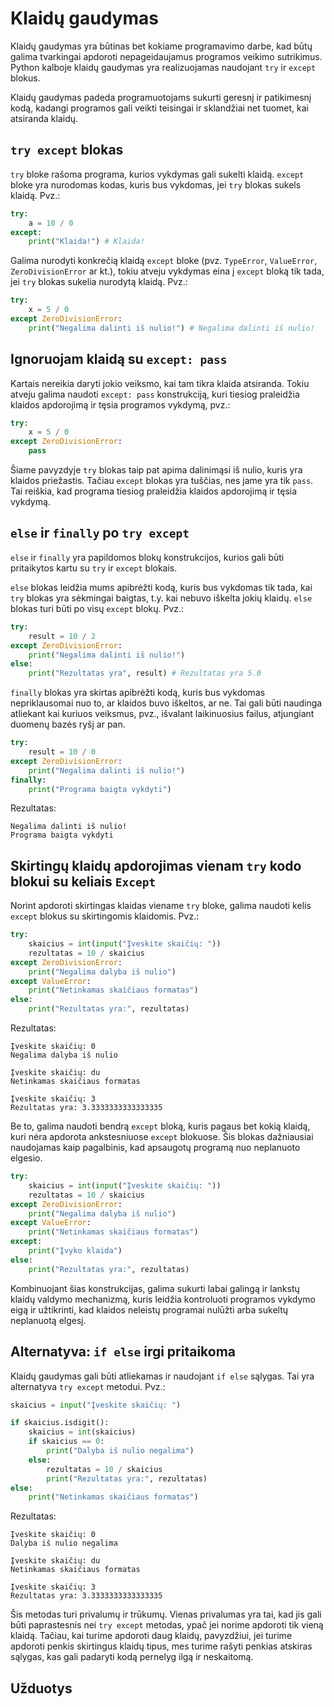 # Klaidų gaudymas

Klaidų gaudymas yra būtinas bet kokiame programavimo darbe, kad būtų galima tvarkingai apdoroti nepageidaujamus programos veikimo sutrikimus. Python kalboje klaidų gaudymas yra realizuojamas naudojant `try` ir `except` blokus.

Klaidų gaudymas padeda programuotojams sukurti geresnį ir patikimesnį kodą, kadangi programos gali veikti teisingai ir sklandžiai net tuomet, kai atsiranda klaidų.

## `try except` blokas

`try` bloke rašoma programa, kurios vykdymas gali sukelti klaidą. `except` bloke yra nurodomas kodas, kuris bus vykdomas, jei `try` blokas sukels klaidą. Pvz.:

```Python
try:
    a = 10 / 0
except:
    print("Klaida!") # Klaida!
```

Galima nurodyti konkrečią klaidą `except` bloke (pvz. `TypeError`, `ValueError`, `ZeroDivisionError` ar kt.), tokiu atveju vykdymas eina į `except` bloką tik tada, jei `try` blokas sukelia nurodytą klaidą. Pvz.:

```Python
try:
    x = 5 / 0
except ZeroDivisionError:
    print("Negalima dalinti iš nulio!") # Negalima dalinti iš nulio!
```

## Ignoruojam klaidą su `except: pass`

Kartais nereikia daryti jokio veiksmo, kai tam tikra klaida atsiranda. Tokiu atveju galima naudoti `except: pass` konstrukciją, kuri tiesiog praleidžia klaidos apdorojimą ir tęsia programos vykdymą, pvz.:

```Python
try:
    x = 5 / 0
except ZeroDivisionError:
    pass
```

Šiame pavyzdyje `try` blokas taip pat apima dalinimąsi iš nulio, kuris yra klaidos priežastis. Tačiau `except` blokas yra tuščias, nes jame yra tik `pass`. Tai reiškia, kad programa tiesiog praleidžia klaidos apdorojimą ir tęsia vykdymą.

## `else` ir `finally` po `try except`

`else` ir `finally` yra papildomos blokų konstrukcijos, kurios gali būti pritaikytos kartu su `try` ir `except` blokais.

`else` blokas leidžia mums apibrėžti kodą, kuris bus vykdomas tik tada, kai `try` blokas yra sėkmingai baigtas, t.y. kai nebuvo iškelta jokių klaidų. `else` blokas turi būti po visų `except` blokų. Pvz.:

```Python
try:
    result = 10 / 2
except ZeroDivisionError:
    print("Negalima dalinti iš nulio!")
else:
    print("Rezultatas yra", result) # Rezultatas yra 5.0
```

`finally` blokas yra skirtas apibrėžti kodą, kuris bus vykdomas nepriklausomai nuo to, ar klaidos buvo iškeltos, ar ne. Tai gali būti naudinga atliekant kai kuriuos veiksmus, pvz., išvalant laikinuosius failus, atjungiant duomenų bazės ryšį ar pan.

```Python
try:
    result = 10 / 0
except ZeroDivisionError:
    print("Negalima dalinti iš nulio!")
finally:
    print("Programa baigta vykdyti")
```

Rezultatas:

```Text
Negalima dalinti iš nulio!
Programa baigta vykdyti
```

## Skirtingų klaidų apdorojimas vienam `try` kodo blokui su keliais `Except`

Norint apdoroti skirtingas klaidas viename `try` bloke, galima naudoti kelis `except` blokus su skirtingomis klaidomis. Pvz.:

```Python
try:
    skaicius = int(input("Įveskite skaičių: "))
    rezultatas = 10 / skaicius
except ZeroDivisionError:
    print("Negalima dalyba iš nulio")
except ValueError:
    print("Netinkamas skaičiaus formatas")
else:
    print("Rezultatas yra:", rezultatas)
```

Rezultatas:

```Text
Įveskite skaičių: 0
Negalima dalyba iš nulio

Įveskite skaičių: du
Netinkamas skaičiaus formatas

Įveskite skaičių: 3
Rezultatas yra: 3.3333333333333335
```

Be to, galima naudoti bendrą `except` bloką, kuris pagaus bet kokią klaidą, kuri nėra apdorota ankstesniuose `except` blokuose. Šis blokas dažniausiai naudojamas kaip pagalbinis, kad apsaugotų programą nuo neplanuoto elgesio.

```Python
try:
    skaicius = int(input("Įveskite skaičių: "))
    rezultatas = 10 / skaicius
except ZeroDivisionError:
    print("Negalima dalyba iš nulio")
except ValueError:
    print("Netinkamas skaičiaus formatas")
except:
    print("Įvyko klaida")
else:
    print("Rezultatas yra:", rezultatas)
```

Kombinuojant šias konstrukcijas, galima sukurti labai galingą ir lankstų klaidų valdymo mechanizmą, kuris leidžia kontroluoti programos vykdymo eigą ir užtikrinti, kad klaidos neleistų programai nulūžti arba sukeltų neplanuotą elgesį.

## Alternatyva: `if else` irgi pritaikoma

Klaidų gaudymas gali būti atliekamas ir naudojant `if else` sąlygas. Tai yra alternatyva `try except` metodui. Pvz.:

```Python
skaicius = input("Įveskite skaičių: ")

if skaicius.isdigit():
    skaicius = int(skaicius)
    if skaicius == 0:
        print("Dalyba iš nulio negalima")
    else:
        rezultatas = 10 / skaicius
        print("Rezultatas yra:", rezultatas)
else:
    print("Netinkamas skaičiaus formatas")
```

Rezultatas:

```Text
Įveskite skaičių: 0
Dalyba iš nulio negalima

Įveskite skaičių: du
Netinkamas skaičiaus formatas

Įveskite skaičių: 3
Rezultatas yra: 3.3333333333333335
```

Šis metodas turi privalumų ir trūkumų. Vienas privalumas yra tai, kad jis gali būti paprastesnis nei `try except` metodas, ypač jei norime apdoroti tik vieną klaidą. Tačiau, kai turime apdoroti daug klaidų, pavyzdžiui, jei turime apdoroti penkis skirtingus klaidų tipus, mes turime rašyti penkias atskiras sąlygas, kas gali padaryti kodą pernelyg ilgą ir neskaitomą.

## Užduotys
